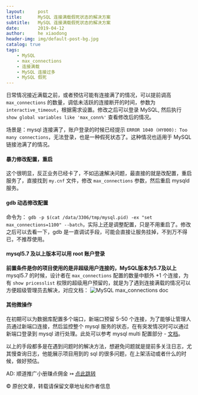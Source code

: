 ```yaml
---
layout:     post
title:      MySQL 连接满载假死状态的解决方案
subtitle:   MySQL 连接满载假死状态的解决方案
date:       2019-04-12
author:     he xiaodong
header-img: img/default-post-bg.jpg
catalog: true
tags:
    - MySQL
    - max_connections
    - 连接满载
    - MySQL 连接过多
    - MySQL 假死
---
```


日常情况接近满载之前，或者预估可能有连接满了的情况，可以提前调高 `max_connections` 的数量，调低未活跃的连接断开的时间，参数为`interactive_timeout`，根据需求设置。修改之后可以登录 MySQL, 然后执行`show global variables like 'max_conn%'` 查看修改后的情况。

场景是：mysql 连接满了，账户登录的时候已经提示 `ERROR 1040 (HY000): Too many connections`，无法登录，也是一种假死状态了。这种情况也适用于 MySQL 链接池满了的情况。

#### 暴力修改配置，重启
这个很明显，反正业务已经卡了，不如迅速解决问题，最直接的就是改配置，重启服务了，直接找到 `my.cnf` 文件，修改 `max_connections` 参数，然后重启 mysqld 服务。

#### gdb 动态修改配置
命令为： `gdb -p $(cat /data/3306/tmp/mysql.pid) -ex "set max_connections=1100" --batch`，实际上还是调整配置，只是不用重启了。修改之后可以去看一下，gdb 是一直调试手段，可能会直接让服务挂掉，不到万不得已，不推荐使用。

#### mysql5.7 及以上版本可以用 root 账户登录
**前置条件是你的项目使用的是非超级用户连接的，MySQL版本为5.7及以上** <br />
mysql5.7 的时候，设计者在 `max_connections` 配置的数量中额外 +1 个连接，为有 `show pricesslist` 权限的超级用户预留的，就是为了遇到连接满载的情况可以方便超级管理员去解决，对应文档：
![MySQL max_connections doc](https://alpha2016.github.io/img/2019-04-12-mysql-max-connections-doc.jpg "MySQL max_connections doc")


#### 其他微操作
在初期可以为数据库配置多个端口，新端口预留 5-50 个连接，为了能够让管理人员通过新端口连接，然后监控整个 mysql 服务的状态，在有突发情况时可以通过新端口登录到 mysql 进行处理。此处可以参考 mysql multi 配置部分 - [文档](https://dev.mysql.com/doc/refman/8.0/en/mysqld-multi.html)。

以上的手段都多是在遇到问题时的解决方法，想避免问题就是提前多关注日志，尤其慢查询日志，他能展示项目用到的 sql 的很多问题，在上架活动或者什么的时候，做好预估。

AD: 顺道推广小册赚点佣金 ↣ [点此跳转](https://alpha2016.github.io/2019/04/01/%E6%8E%A8%E8%8D%90%E5%87%A0%E4%B8%AA%E4%B8%8D%E9%94%99%E7%9A%84%E6%95%99%E7%A8%8B%E5%B0%8F%E5%86%8C/ "MySQL InnoDB教程小册")

© 原创文章，转载请保留文章地址和作者信息
